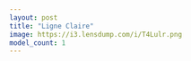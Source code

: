 ```yaml
---
layout: post
title: "Ligne Claire"
image: https://i3.lensdump.com/i/T4Lulr.png
model_count: 1
---
```

